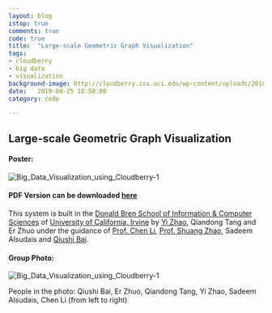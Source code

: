 ```yaml
---
layout: blog
istop: true
comments: true
code: true
title:  "Large-scale Geometric Graph Visualization"
tags:
- cloudberry
- big data
- visualization
background-image: http://cloudberry.ics.uci.edu/wp-content/uploads/2018/04/berry-icon.png
date:   2019-08-25 18:50:00
category: code

---
```


## Large-scale Geometric Graph Visualization

#### Poster:

![Big_Data_Visualization_using_Cloudberry-1](https://raw.githubusercontent.com/yizhao1998/yizhao1998.github.io/master/_posts/book/img/Large_scale_Geometric_Graph_Visualization.jpg)

#### PDF Version can be downloaded [here](https://github.com/yizhao1998/yizhao1998.github.io/raw/master/_posts/book/resources/Large_scale_Geometric_Graph_Visualization.pdf)

This system is built in the [Donald Bren School of Information & Computer Sciences](<https://www.ics.uci.edu/>) of [University of California, Irvine](https://uci.edu) by [Yi Zhao](https://scottyi.club), Qiandong Tang and Er Zhuo under the guidance of [Prof. Chen Li](https://chenli.ics.uci.edu), [Prof. Shuang Zhao](https://www.shuangz.com), Sadeem Alsudais and [Qiushi Bai](<https://qiushibai.wordpress.com/>).

#### Group Photo:

![Big_Data_Visualization_using_Cloudberry-1](https://raw.githubusercontent.com/yizhao1998/yizhao1998.github.io/master/_posts/book/img/graph_viz_gathering_photo.jpg)

People in the photo: Qiushi Bai, Er Zhuo, Qiandong Tang, Yi Zhao, Sadeem Alsudais, Chen Li (from left to right)



